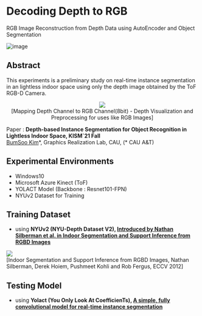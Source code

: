 # Decoding Depth to RGB
RGB Image Reconstruction from Depth Data using AutoEncoder and Object Segmentation

![image](https://user-images.githubusercontent.com/67869508/150832590-b411b1fb-98f4-487e-9542-00af6f861f71.png)

## Abstract

This experiments is a preliminary study on real-time instance segmentation in an lightless indoor space using only the depth image obtained by the ToF RGB-D Camera. 

<p align="center">
  <img src="https://user-images.githubusercontent.com/67869508/136656185-a714f9ec-1674-432d-821f-0b454d594bab.png">
  <br> [Mapping Depth Channel to RGB Channel(8bit) - Depth Visualization and Preprocessing for uses like RGB Images]
</p>

Paper : **Depth-based Instance Segmentation for Object Recognition in Lightless Indoor Space, KISM`21 Fall** <br>
[BumSoo Kim](https://github.com/gh-BumsooKim)\*, Graphics Realization Lab, CAU, (* CAU A&T)

## Experimental Environments

- Windows10
- Microsoft Azure Kinect (ToF)
- YOLACT Model (Backbone : Resnet101-FPN)
- NYUv2 Dataset for Training

##  Training Dataset

- using **NYUv2 (NYU-Depth Dataset V2), [Introduced by Nathan Silberman et al. in Indoor Segmentation and Support Inference from RGBD Images](https://cs.nyu.edu/~silberman/papers/indoor_seg_support.pdf)**

![](http://cs.nyu.edu/~silberman/images/nyu_depth_v2_web.jpg)
<br> \[Indoor Segmentation and Support Inference from RGBD Images, Nathan Silberman, Derek Hoiem, Pushmeet Kohli and Rob Fergus, ECCV 2012\]
  
## Testing Model

- using **Yolact (You Only Look At CoefficienTs), [A simple, fully convolutional model for real-time instance segmentation](https://github.com/dbolya/yolact)**
